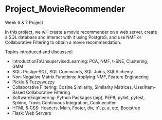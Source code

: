# Project_MovieRecommender
Week 6 &amp; 7 Project

In this project, we will create a movie recommender on a web server, create a SQL database and interact with it using PostgreS, and use NMF or Collaborative Filtering to obtain a movie recommendation.

Topics introduced and discussed:

- IntroductionToUnsupervisedLearning: PCA, NMF, t-SNE, Clustering, GMM
- SQL: PostgreSQL, SQL Commands, SQL Joins, SQLAlchemy
- Non-Negative Matrix Functions: Applying NMF, Feature Engineering
- Pickle & Fuzzywuzzy
- Collaborative Filtering: Cosine Similarity, Similarity Matrices, User/Item-Based Collaborative Filtering
- SoftwareEngineering: Python Packages (pip), PEP8, pylint, pytest, Sphinx, Travis Continuous Integration, Cookiecutter
- HTML & CSS: Headers, Main, Footer, div, h1, p, a, etc, Bootstrap
- Flask: Web Servers
